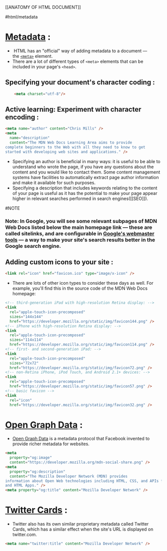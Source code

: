 [[ANATOMY OF HTML DOCUMENT]]

#html/metadata

# [Metadata](https://developer.mozilla.org/en-US/docs/Learn/HTML/Introduction_to_HTML/The_head_metadata_in_HTML#metadata_the_meta_element) :
 -  HTML has an "official" way of adding metadata to a document — the [`<meta>`](https://developer.mozilla.org/en-US/docs/Web/HTML/Element/meta) element.
 - There are a lot of different types of `<meta>` elements that can be included in your page's `<head>`. 

## Specifying your document's character coding :
```html
	<meta charset="utf-8"/>
```

## Active learning: Experiment with character encoding :
```html
<meta name="author" content="Chris Mills" />
<meta
  name="description"
  content="The MDN Web Docs Learning Area aims to provide
complete beginners to the Web with all they need to know to get
started with developing web sites and applications." />
```
- Specifying an author is beneficial in many ways: it is useful to be able to understand who wrote the page, if you have any questions about the content and you would like to contact them. Some content management systems have facilities to automatically extract page author information and make it available for such purposes.
- Specifying a description that includes keywords relating to the content of your page is useful as it has the potential to make your page appear higher in relevant searches performed in search engines([[SEO]]).

#NOTE
### **Note:** In Google, you will see some relevant subpages of MDN Web Docs listed below the main homepage link — these are called sitelinks, and are configurable in [Google's webmaster tools](https://search.google.com/search-console/about?hl=en) — a way to make your site's search results better in the Google search engine.

## Adding custom icons to your site :
```html
<link rel="icon" href="favicon.ico" type="image/x-icon" />
```
- There are lots of other icon types to consider these days as well. For example, you'll find this in the source code of the MDN Web Docs homepage:
```html
<!-- third-generation iPad with high-resolution Retina display: -->
<link
  rel="apple-touch-icon-precomposed"
  sizes="144x144"
  href="https://developer.mozilla.org/static/img/favicon144.png" />
<!-- iPhone with high-resolution Retina display: -->
<link
  rel="apple-touch-icon-precomposed"
  sizes="114x114"
  href="https://developer.mozilla.org/static/img/favicon114.png" />
<!-- first- and second-generation iPad: -->
<link
  rel="apple-touch-icon-precomposed"
  sizes="72x72"
  href="https://developer.mozilla.org/static/img/favicon72.png" />
<!-- non-Retina iPhone, iPod Touch, and Android 2.1+ devices: -->
<link
  rel="apple-touch-icon-precomposed"
  href="https://developer.mozilla.org/static/img/favicon57.png" />
<!-- basic favicon -->
<link
  rel="icon"
  href="https://developer.mozilla.org/static/img/favicon32.png" />
```

# [Open Graph Data](https://ogp.me/) : 
- [Open Graph Data](https://ogp.me/) is a metadata protocol that Facebook invented to provide richer metadata for websites.
```html
<meta
  property="og:image"
  content="https://developer.mozilla.org/mdn-social-share.png" />
<meta
  property="og:description"
  content="The Mozilla Developer Network (MDN) provides
information about Open Web technologies including HTML, CSS, and APIs for both websites
and HTML Apps." />
<meta property="og:title" content="Mozilla Developer Network" />
```

# [Twitter Cards](https://developer.twitter.com/en/docs/twitter-for-websites/cards/overview/abouts-cards) :
- Twitter also has its own similar proprietary metadata called Twitter Cards, which has a similar effect when the site's URL is displayed on twitter.com.
```html
<meta name="twitter:title" content="Mozilla Developer Network" />
```